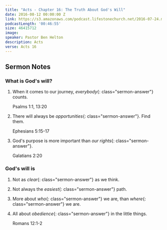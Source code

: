```yaml
---
title: "Acts - Chapter 16: The Truth About God's Will"
date: 2016-08-12 00:00:00 Z
link: https://s3.amazonaws.com/podcast.lifestonechurch.net/2016-07-24.mp3
podcastLength: '00:46:55'
size: 46415712
image: 
speaker: Pastor Ben Helton
description: Acts
verse: Acts 16
---
```


## Sermon Notes

### What is God's will?

1. When it comes to our journey, *everybody*{: class="sermon-answer"} counts.

    Psalms 1:1, 13:20

2. There will always be *opportunities*{: class="sermon-answer"}. Find them.

    Ephesians 5:15-17

3. God's purpose is more important than *our rights*{: class="sermon-answer"}.

    Galatians 2:20
    
### God's will is

1. Not as *clear*{: class="sermon-answer"} as we think.

2. Not always the *easiest*{: class="sermon-answer"} path.

3. More about *who*{: class="sermon-answer"} we are, than *where*{: class="sermon-answer"} we are.

4. All about *obedience*{: class="sermon-answer"} in the little things.

    Romans 12:1-2
